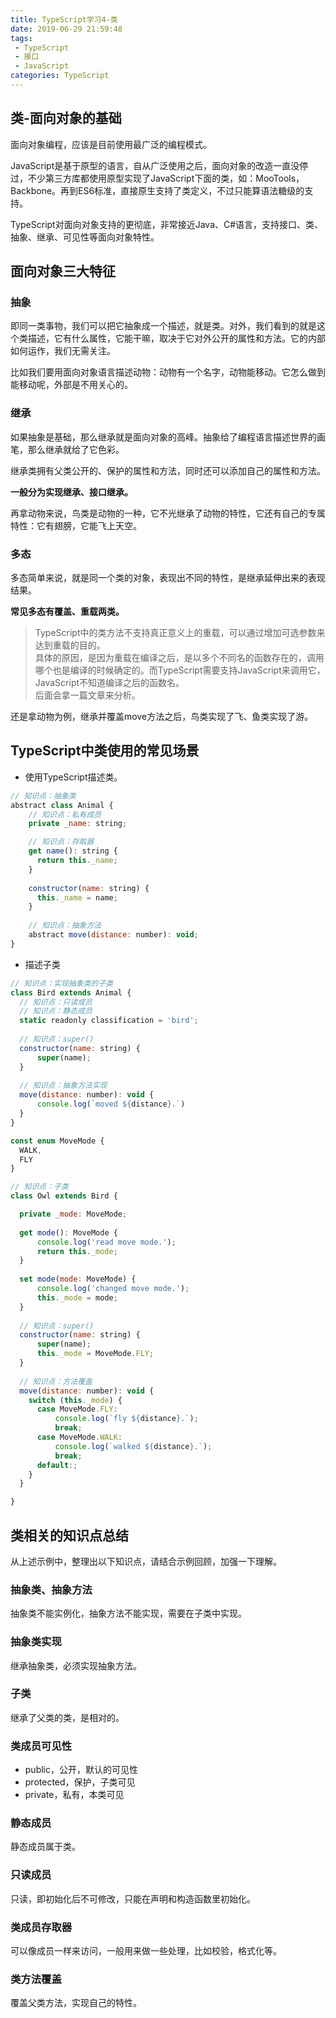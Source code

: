 ```yaml
---
title: TypeScript学习4-类
date: 2019-06-29 21:59:48
tags:
 - TypeScript
 - 接口
 - JavaScript
categories: TypeScript
---
```

## 类-面向对象的基础
面向对象编程，应该是目前使用最广泛的编程模式。  

JavaScript是基于原型的语言，自从广泛使用之后，面向对象的改造一直没停过，不少第三方库都使用原型实现了JavaScript下面的类，如：MooTools，Backbone。再到ES6标准，直接原生支持了类定义，不过只能算语法糖级的支持。

TypeScript对面向对象支持的更彻底，非常接近Java、C#语言，支持接口、类、抽象、继承、可见性等面向对象特性。

## 面向对象三大特征

### 抽象
即同一类事物，我们可以把它抽象成一个描述，就是类。对外，我们看到的就是这个类描述，它有什么属性，它能干嘛，取决于它对外公开的属性和方法。它的内部如何运作，我们无需关注。  

比如我们要用面向对象语言描述动物：动物有一个名字，动物能移动。它怎么做到能移动呢，外部是不用关心的。

### 继承
如果抽象是基础，那么继承就是面向对象的高峰。抽象给了编程语言描述世界的画笔，那么继承就给了它色彩。  

继承类拥有父类公开的、保护的属性和方法，同时还可以添加自己的属性和方法。

**一般分为实现继承、接口继承。**

再拿动物来说，鸟类是动物的一种，它不光继承了动物的特性，它还有自己的专属特性：它有翅膀，它能飞上天空。

### 多态
多态简单来说，就是同一个类的对象，表现出不同的特性，是继承延伸出来的表现结果。

**常见多态有覆盖、重载两类。**
> TypeScript中的类方法不支持真正意义上的重载，可以通过增加可选参数来达到重载的目的。  
具体的原因，是因为重载在编译之后，是以多个不同名的函数存在的，调用哪个也是编译的时候确定的。而TypeScript需要支持JavaScript来调用它，JavaScript不知道编译之后的函数名。  
后面会拿一篇文章来分析。

还是拿动物为例，继承并覆盖move方法之后，鸟类实现了飞、鱼类实现了游。

## TypeScript中类使用的常见场景

- 使用TypeScript描述类。
```javascript
// 知识点：抽象类
abstract class Animal {
    // 知识点：私有成员
    private _name: string;

    // 知识点：存取器
    get name(): string {
      return this._name;
    }
  
    constructor(name: string) {
      this._name = name;
    }
  
    // 知识点：抽象方法
    abstract move(distance: number): void;
}
```

- 描述子类
```javascript
// 知识点：实现抽象类的子类
class Bird extends Animal {
  // 知识点：只读成员
  // 知识点：静态成员
  static readonly classification = 'bird';
  
  // 知识点：super()
  constructor(name: string) {
      super(name);
  }
  
  // 知识点：抽象方法实现
  move(distance: number): void {
      console.log(`moved ${distance}.`)
  }
}

const enum MoveMode {
  WALK,
  FLY
}

// 知识点：子类
class Owl extends Bird {

  private _mode: MoveMode;
  
  get mode(): MoveMode {
      console.log('read move mode.');
      return this._mode;
  }
  
  set mode(mode: MoveMode) {
      console.log('changed move mode.');
      this._mode = mode;
  }
  
  // 知识点：super()
  constructor(name: string) {
      super(name);
      this._mode = MoveMode.FLY;
  }
  
  // 知识点：方法覆盖
  move(distance: number): void {
    switch (this._mode) {
      case MoveMode.FLY:
          console.log(`fly ${distance}.`);
          break;
      case MoveMode.WALK:
          console.log(`walked ${distance}.`);
          break;
      default:;
    }
  }

}
```

## 类相关的知识点总结
从上述示例中，整理出以下知识点，请结合示例回顾，加强一下理解。

### 抽象类、抽象方法  
抽象类不能实例化，抽象方法不能实现，需要在子类中实现。

### 抽象类实现
继承抽象类，必须实现抽象方法。

### 子类
继承了父类的类，是相对的。

### 类成员可见性
- public，公开，默认的可见性
- protected，保护，子类可见
- private，私有，本类可见

### 静态成员
静态成员属于类。

### 只读成员
只读，即初始化后不可修改，只能在声明和构造函数里初始化。

### 类成员存取器
可以像成员一样来访问，一般用来做一些处理，比如校验，格式化等。

### 类方法覆盖
覆盖父类方法，实现自己的特性。

